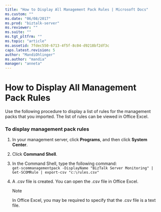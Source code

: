 ```yaml
---
title: "How to Display All Management Pack Rules | Microsoft Docs"
ms.custom: ""
ms.date: "06/08/2017"
ms.prod: "biztalk-server"
ms.reviewer: ""
ms.suite: ""
ms.tgt_pltfrm: ""
ms.topic: "article"
ms.assetid: 7fdec550-6713-4f5f-8c04-d9218bf2df3c
caps.latest.revision: 5
author: "MandiOhlinger"
ms.author: "mandia"
manager: "anneta"
---
```

# How to Display All Management Pack Rules
Use the following procedure to display a list of rules for the management packs that you imported. The list of rules can be viewed in Office Excel.  
  
### To display management pack rules  
  
1.  In your management server, click **Programs**, and then click **System Center**.  
  
2.  Click **Command Shell**.  
  
3.  In the Command Shell, type the following command:   
    `get-scommanagementpack -DisplayName "BizTalk Server Monitoring" | Get-SCOMRule | export-csv "c:\rules.csv"`  
  
4.  A .csv file is created. You can open the .csv file in Office Excel.  
  
    > [!NOTE]  
    >  In Office Excel, you may be required to specify that the .csv file is a text file.